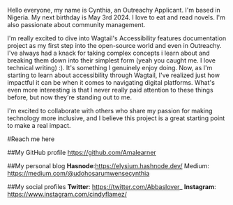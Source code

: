 Hello everyone, my name is Cynthia, an Outreachy Applicant. 
I'm based in Nigeria. My next birthday is May 3rd 2024. 
I love to eat and read novels. 
I'm also passionate about community management.

I'm really excited to dive into Wagtail's Accessibility features documentation project as my first step into the open-source world and even in Outreachy. 
I've always had a knack for taking complex concepts i learn about and breaking them down into their simplest form (yeah you caught me. I love technical writing) :). 
It's something I genuinely enjoy doing. 
Now, as I'm starting to learn about accessibility through Wagtail, I've realized just how impactful it can be when it comes to navigating digital platforms. 
What's even more interesting is that I never really paid attention to these things before, but now they're standing out to me.

I'm excited to collaborate with others who share my passion for making technology more inclusive, and I believe this project is a great starting point to make a real impact.


#Reach me here

##My GitHub profile
 https://github.com/Amalearner 

##My personal blog
**Hasnode**:https://elysium.hashnode.dev/
Medium: https://medium.com/@udohosarumwensecynthia 

##My social profiles
**Twitter**: https://twitter.com/Abbaslover_
**Instagram**: https://www.instagram.com/cindyflamez/ 

